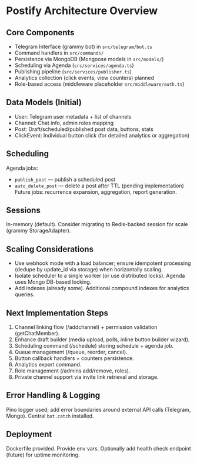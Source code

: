 # Postify Architecture Overview

## Core Components
- Telegram Interface (grammy bot) in `src/telegram/bot.ts`
- Command handlers in `src/commands/`
- Persistence via MongoDB (Mongoose models in `src/models/`)
- Scheduling via Agenda (`src/services/agenda.ts`)
- Publishing pipeline (`src/services/publisher.ts`)
- Analytics collection (click events, view counters) planned
- Role-based access (middleware placeholder `src/middleware/auth.ts`)

## Data Models (Initial)
- User: Telegram user metadata + list of channels
- Channel: Chat info, admin roles mapping
- Post: Draft/scheduled/published post data, buttons, stats
- ClickEvent: Individual button click (for detailed analytics or aggregation)

## Scheduling
Agenda jobs:
- `publish_post` — publish a scheduled post
- `auto_delete_post` — delete a post after TTL (pending implementation)
Future jobs: recurrence expansion, aggregation, report generation.

## Sessions
In-memory (default). Consider migrating to Redis-backed session for scale (grammy StorageAdapter).

## Scaling Considerations
- Use webhook mode with a load balancer; ensure idempotent processing (dedupe by update_id via storage) when horizontally scaling.
- Isolate scheduler to a single worker (or use distributed locks). Agenda uses Mongo DB-based locking.
- Add indexes (already some). Additional compound indexes for analytics queries.

## Next Implementation Steps
1. Channel linking flow (/addchannel) + permission validation (getChatMember).
2. Enhance draft builder (media upload, polls, inline button builder wizard).
3. Scheduling command (/schedule) storing schedule + agenda job.
4. Queue management (/queue, reorder, cancel).
5. Button callback handlers + counters persistence.
6. Analytics export command.
7. Role management (/admins add/remove, roles).
8. Private channel support via invite link retrieval and storage.

## Error Handling & Logging
Pino logger used; add error boundaries around external API calls (Telegram, Mongo). Central `bot.catch` installed.

## Deployment
Dockerfile provided. Provide env vars. Optionally add health check endpoint (future) for uptime monitoring.
